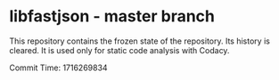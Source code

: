 # libfastjson - master branch

This repository contains the frozen state of the repository.
Its history is cleared. It is used only for static code
analysis with Codacy.

Commit Time: 1716269834